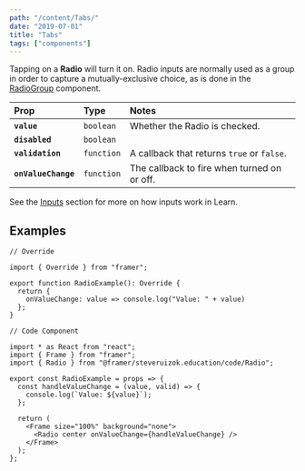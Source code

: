 ```yaml
---
path: "/content/Tabs/"
date: "2019-07-01"
title: "Tabs"
tags: ["components"]
---
```


Tapping on a **Radio** will turn it on. Radio inputs are normally used as a group in order to capture a mutually-exclusive choice, as is done in the [RadioGroup](https://github.com/framer/framer-education/wiki/RadioGroup) component.

| Prop                | Type       | Notes                                       |
| :------------------ | :--------- | :------------------------------------------ |
| **`value`**         | `boolean`  | Whether the Radio is checked.               |
| **`disabled`**      | `boolean`  |                                             |
| **`validation`**    | `function` | A callback that returns `true` or `false`.  |
| **`onValueChange`** | `function` | The callback to fire when turned on or off. |

See the [Inputs](https://github.com/framer/framer-education/wiki/Inputs) section for more on how inputs work in Learn.

## Examples

```tsx
// Override

import { Override } from "framer";

export function RadioExample(): Override {
  return {
    onValueChange: value => console.log("Value: " + value)
  };
}
```

```tsx
// Code Component

import * as React from "react";
import { Frame } from "framer";
import { Radio } from "@framer/steveruizok.education/code/Radio";

export const RadioExample = props => {
  const handleValueChange = (value, valid) => {
    console.log(`Value: ${value}`);
  };

  return (
    <Frame size="100%" background="none">
      <Radio center onValueChange={handleValueChange} />
    </Frame>
  );
};
```
